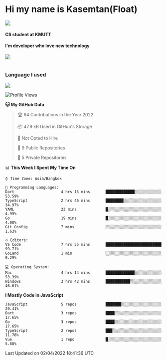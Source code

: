 # Hi my name is Kasemtan(Float)
![](https://64.media.tumblr.com/9c2a8f831efe8da556ffbf89cebb52c9/b86c1ab833a37e32-93/s1280x1920/d000dc22f75df64be2bc150f5fa69c4f6df6bb07.gifv)
#### CS student at KMUTT
#### I'm developer who love new technology
[![](https://github-readme-stats.vercel.app/api?username=FloatKasemtan&show_icons=true&theme=nightowl)]()
#
### Language I used
[![](https://github-readme-stats.vercel.app/api/top-langs/?username=FloatKasemtan&layout=compact&theme=nightowl)]()
<!--START_SECTION:waka-->
![Profile Views](http://img.shields.io/badge/Profile%20Views-0-blue)

**🐱 My GitHub Data** 

> 🏆 64 Contributions in the Year 2022
 > 
> 📦 47.9 kB Used in GitHub's Storage 
 > 
> 🚫 Not Opted to Hire
 > 
> 📜 9 Public Repositories 
 > 
> 🔑 5 Private Repositories  
 > 
📊 **This Week I Spent My Time On** 

```text
⌚︎ Time Zone: Asia/Bangkok

💬 Programming Languages: 
Dart                     4 hrs 15 mins       █████████████░░░░░░░░░░░░   53.59% 
TypeScript               2 hrs 46 mins       ████████░░░░░░░░░░░░░░░░░   34.97% 
YAML                     23 mins             █░░░░░░░░░░░░░░░░░░░░░░░░   4.99% 
Go                       19 mins             █░░░░░░░░░░░░░░░░░░░░░░░░   4.08% 
Git Config               7 mins              ░░░░░░░░░░░░░░░░░░░░░░░░░   1.63%

🔥 Editors: 
VS Code                  7 hrs 55 mins       █████████████████████████   99.71% 
GoLand                   1 min               ░░░░░░░░░░░░░░░░░░░░░░░░░   0.29%

💻 Operating System: 
Mac                      4 hrs 14 mins       █████████████░░░░░░░░░░░░   53.39% 
Windows                  3 hrs 42 mins       ███████████░░░░░░░░░░░░░░   46.61%

```

**I Mostly Code in JavaScript** 

```text
JavaScript               5 repos             ███████░░░░░░░░░░░░░░░░░░   29.41% 
Dart                     3 repos             ████░░░░░░░░░░░░░░░░░░░░░   17.65% 
Go                       3 repos             ████░░░░░░░░░░░░░░░░░░░░░   17.65% 
TypeScript               2 repos             ███░░░░░░░░░░░░░░░░░░░░░░   11.76% 
Vue                      1 repo              █░░░░░░░░░░░░░░░░░░░░░░░░   5.88%

```



 Last Updated on 02/04/2022 18:41:36 UTC
<!--END_SECTION:waka-->
<!--
**FloatKasemtan/FloatKasemtan** is a ✨ _special_ ✨ repository because its `README.md` (this file) appears on your GitHub profile.

Here are some ideas to get you started:

- 🔭 I’m currently working on ...
- 🌱 I’m currently learning ...
- 👯 I’m looking to collaborate on ...
- 🤔 I’m looking for help with ...
- 💬 Ask me about ...
- 📫 How to reach me: ...
- 😄 Pronouns: ...
- ⚡ Fun fact: ...
-->
